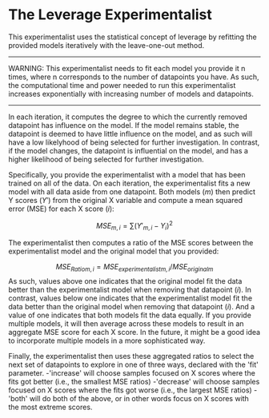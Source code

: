 # The Leverage Experimentalist

This experimentalist uses the statistical concept of leverage by refitting the provided models iteratively with the leave-one-out method. 

---
WARNING: 
This experimentalist needs to fit each model you provide it n times, where n corresponds to the number of datapoints you have. 
As such, the computational time and power needed to run this experimentalist increases exponentially with increasing number of models and datapoints.

---

In each iteration, it computes the degree to which the currently removed datapoint has influence on the model. 
If the model remains stable, the datapoint is deemed to have little influence on the model, and as such will have a low likelyhood of being selected for further investigation.
In contrast, if the model changes, the datapoint is influential on the model, and has a higher likelihood of being selected for further investigation.

Specifically, you provide the experimentalist with a model that has been trained on all of the data. On each iteration, the experimentalist fits a new model with all data aside from one datapoint. 
Both models ($m$) then predict Y scores ($Y'$) from the original X variable and compute a mean squared error (MSE) for each X score ($i$):

$$
MSE_{m,i} = \sum(Y'_{m,i} - Y_{i})^{2} 
$$    

The experimentalist then computes a ratio of the MSE scores between the experimentalist model and the original model that you provided:

$$
{MSE_{Ratio}}_{m,i} = {MSE_{experimentalist}}_{m,i}/{MSE_{original}}_{m}
$$
As such, values above one indicates that the original model fit the data better than the experimentalist model when removing that datapoint ($i$).
In contrast, values below one indicates that the experimentalist model fit the data better than the original model when removing that datapoint ($i$).
And a value of one indicates that both models fit the data equally. If you provide multiple models, it will then average across these models to result in an aggregate MSE score for each X score. In the future, it might be a good idea to incorporate multiple models in a more sophisticated way.

Finally, the experimentalist then uses these aggregated ratios to select the next set of datapoints to explore in one of three ways, declared with the 'fit' parameter.
    -'increase' will choose samples focused on X scores where the fits got better (i.e., the smallest MSE ratios)
    -'decrease' will choose samples focused on X scores where the fits got worse (i.e., the largest MSE ratios)
    -'both' will do both of the above, or in other words focus on X scores with the most extreme scores.


